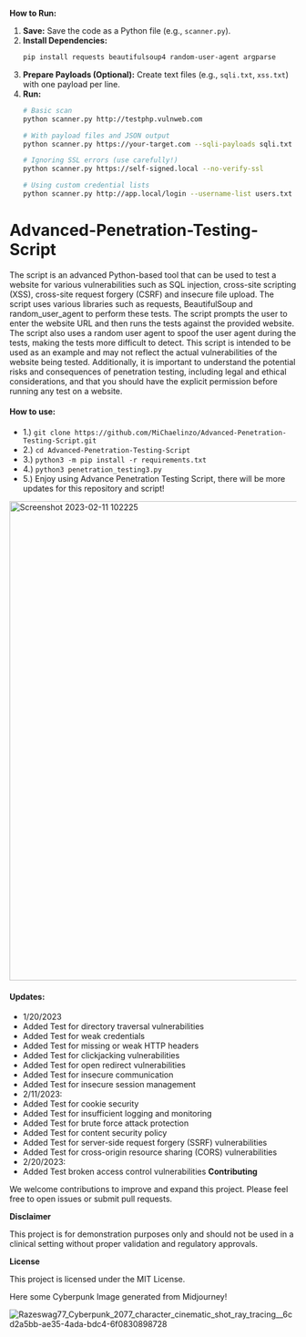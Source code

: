 
**How to Run:**

1.  **Save:** Save the code as a Python file (e.g., `scanner.py`).
2.  **Install Dependencies:**
    ```bash
    pip install requests beautifulsoup4 random-user-agent argparse
    ```
3.  **Prepare Payloads (Optional):** Create text files (e.g., `sqli.txt`, `xss.txt`) with one payload per line.
4.  **Run:**
    ```bash
    # Basic scan
    python scanner.py http://testphp.vulnweb.com 

    # With payload files and JSON output
    python scanner.py https://your-target.com --sqli-payloads sqli.txt --xss-payloads xss.txt -o report.json

    # Ignoring SSL errors (use carefully!)
    python scanner.py https://self-signed.local --no-verify-ssl 

    # Using custom credential lists
    python scanner.py http://app.local/login --username-list users.txt --password-list passwords.txt 
    ```
# Advanced-Penetration-Testing-Script
The script is an advanced Python-based tool that can be used to test a website for various vulnerabilities such as SQL injection, cross-site scripting (XSS), cross-site request forgery (CSRF) and insecure file upload. The script uses various libraries such as requests, BeautifulSoup and random_user_agent to perform these tests. The script prompts the user to enter the website URL and then runs the tests against the provided website. The script also uses a random user agent to spoof the user agent during the tests, making the tests more difficult to detect.
This script is intended to be used as an example and may not reflect the actual vulnerabilities of the website being tested. Additionally, it is important to understand the potential risks and consequences of penetration testing, including legal and ethical considerations, and that you should have the explicit permission before running any test on a website.

#### How to use: 
- 1.) `git clone https://github.com/MiChaelinzo/Advanced-Penetration-Testing-Script.git`
- 2.) `cd Advanced-Penetration-Testing-Script`
- 3.) `python3 -m pip install -r requirements.txt`
- 4.) `python3 penetration_testing3.py`
- 5.) Enjoy using Advance Penetration Testing Script, there will be more updates for this repository and script! 

<img width="842" alt="Screenshot 2023-02-11 102225" src="https://user-images.githubusercontent.com/68110223/218246110-be7659c5-af19-4d2f-9a77-cd9f21cd3b17.png">

#### Updates:
- 1/20/2023
- Added Test for directory traversal vulnerabilities
- Added Test for weak credentials
- Added Test for missing or weak HTTP headers
- Added Test for clickjacking vulnerabilities
- Added Test for open redirect vulnerabilities
- Added Test for insecure communication
- Added Test for insecure session management
-  2/11/2023: 
- Added Test for cookie security
- Added Test for insufficient logging and monitoring
- Added Test for brute force attack protection
- Added Test for content security policy
- Added Test for server-side request forgery (SSRF) vulnerabilities
- Added Test for cross-origin resource sharing (CORS) vulnerabilities
- 2/20/2023:
- Added Test broken access control vulnerabilities
**Contributing**

We welcome contributions to improve and expand this project. Please feel free to open issues or submit pull requests.

**Disclaimer**

This project is for demonstration purposes only and should not be used in a clinical setting without proper validation and regulatory approvals.

**License**

This project is licensed under the MIT License.



Here some Cyberpunk Image generated from Midjourney!

![Razeswag77_Cyberpunk_2077_character_cinematic_shot_ray_tracing__6cd2a5bb-ae35-4ada-bdc4-6f0830898728](https://user-images.githubusercontent.com/68110223/216805944-5500f5b8-883f-4621-876a-d8c9da678813.png)



